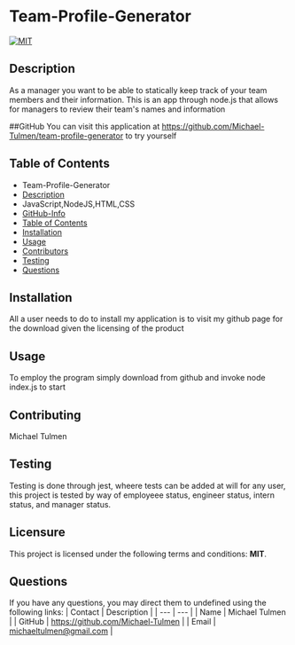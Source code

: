 
# Team-Profile-Generator

[![MIT](https://img.shields.io/badge/License-MIT-blue.svg)](https://opensource.org/licenses/MIT)
        
## Description
As a manager you want to be able to statically keep track of your team members and their information.  This is an app through node.js that allows for managers to review their team's names and information 

##GitHub
You can visit this application at https://github.com/Michael-Tulmen/team-profile-generator to try yourself
            
## Table of Contents
- Team-Profile-Generator
- [Description](#description)
- JavaScript,NodeJS,HTML,CSS
- [GitHub-Info](#github)
- [Table of Contents](#table-of-contents)
- [Installation](#installation)
- [Usage](#usage)
- [Contributors](#contributing)
- [Testing](#Testing)
- [Questions](#Questions)
        
        
## Installation
All a user needs to do to install my application is to visit my github page for the download given the licensing of the product
        
        
## Usage
To employ the program simply download from github and invoke node index.js to start
        
        
## Contributing
Michael Tulmen

## Testing
Testing is done through jest, wheere tests can be added at will for any user, this project is tested by way of employeee status, engineer status, intern status, and manager status.

## Licensure
This project is licensed under the following terms and conditions: **MIT**.
        
## Questions
If you have any questions, you may direct them to undefined using the following links:
| Contact | Description |
| --- | --- |
| Name | Michael Tulmen |
| GitHub | https://github.com/Michael-Tulmen |
| Email | <michaeltulmen@gmail.com> |

